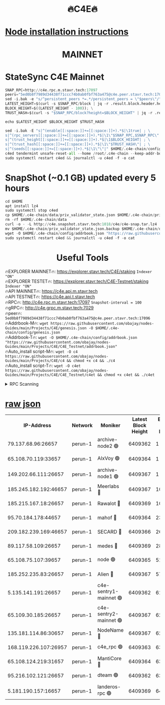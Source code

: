 <h1 align="center"> 🔥C4E🔥</h1>

[Node installation instructions](https://github.com/obajay/nodes-Guides/tree/main/Projects/C4E)
=

<h1 align="center"> MAINNET</h1>

# StateSync C4E Mainnet
```python
SNAP_RPC=http://c4e.rpc.m.stavr.tech:17097
peers="5ed0b8f7989d34438f71ccc74b0ab0fbf763a475@c4e.peer.stavr.tech:17096"
sed -i.bak -e "s/^persistent_peers *=.*/persistent_peers = \"$peers\"/" $HOME/.c4e-chain/config/config.toml
LATEST_HEIGHT=$(curl -s $SNAP_RPC/block | jq -r .result.block.header.height); \
BLOCK_HEIGHT=$((LATEST_HEIGHT - 100)); \
TRUST_HASH=$(curl -s "$SNAP_RPC/block?height=$BLOCK_HEIGHT" | jq -r .result.block_id.hash)

echo $LATEST_HEIGHT $BLOCK_HEIGHT $TRUST_HASH

sed -i.bak -E "s|^(enable[[:space:]]+=[[:space:]]+).*$|\1true| ; \
s|^(rpc_servers[[:space:]]+=[[:space:]]+).*$|\1\"$SNAP_RPC,$SNAP_RPC\"| ; \
s|^(trust_height[[:space:]]+=[[:space:]]+).*$|\1$BLOCK_HEIGHT| ; \
s|^(trust_hash[[:space:]]+=[[:space:]]+).*$|\1\"$TRUST_HASH\"| ; \
s|^(seeds[[:space:]]+=[[:space:]]+).*$|\1\"\"|" $HOME/.c4e-chain/config/config.toml
c4ed tendermint unsafe-reset-all --home /root/.c4e-chain --keep-addr-book
sudo systemctl restart c4ed && journalctl -u c4ed -f -o cat
```
# SnapShot (~0.1 GB) updated every 5 hours
```python
cd $HOME
apt install lz4
sudo systemctl stop c4ed
cp $HOME/.c4e-chain/data/priv_validator_state.json $HOME/.c4e-chain/priv_validator_state.json.backup
rm -rf $HOME/.c4e-chain/data
curl -o - -L http://c4e.snapshot.stavr.tech:1018/c4e/c4e-snap.tar.lz4 | lz4 -c -d - | tar -x -C $HOME/.c4e-chain --strip-components 2
mv $HOME/.c4e-chain/priv_validator_state.json.backup $HOME/.c4e-chain/data/priv_validator_state.json
wget -O $HOME/.c4e-chain/config/addrbook.json "https://raw.githubusercontent.com/obajay/nodes-Guides/main/Projects/C4E/addrbook.json"
sudo systemctl restart c4ed && journalctl -u c4ed -f -o cat
```
 <h1 align="center"> Useful Tools</h1>

🔥EXPLORER MAINNET🔥:  https://explorer.stavr.tech/C4E/staking            `Indexer "ON"` \
🔥EXPLORER TESTET🔥:   https://explorer.stavr.tech/C4E-Testnet/staking     `Indexer "ON"` \
🔥API MAINNET🔥:       https://c4e.api.m.stavr.tech \
🔥API TESTNET🔥:       https://c4e.api.t.stavr.tech \
🔥RPC🔥:               http://c4e.rpc.m.stavr.tech:17097                  `Snapshot-interval = 100` \
🔥gRPC🔥:              http://c4e.grpc.m.stavr.tech:7029 \
🔥peer🔥:              `5ed0b8f7989d34438f71ccc74b0ab0fbf763a475@c4e.peer.stavr.tech:17096` \
🔥Addrbook-M🔥:    ```wget https://raw.githubusercontent.com/obajay/nodes-Guides/main/Projects/C4E/genesis.json -O $HOME/.c4e-chain/config/genesis.json``` \
🔥Addrbook-T🔥:    ```wget -O $HOME/.c4e-chain/config/addrbook.json "https://raw.githubusercontent.com/obajay/nodes-Guides/main/Projects/C4E/C4E_Testnet/addrbook.json"``` \
🔥Auto_install script-M🔥: ```wget -O c4 https://raw.githubusercontent.com/obajay/nodes-Guides/main/Projects/C4E/c4 && chmod +x c4 && ./c4``` \
🔥Auto_install script-T🔥: ```wget -O c4et https://raw.githubusercontent.com/obajay/nodes-Guides/main/Projects/C4E/C4E_Testnet/c4et && chmod +x c4et && ./c4et```




<details>
<summary>RPC Scanning</summary>

<h2 align="center"> We scan nodes in real time every 4 hours. And we provide the final result of RPC endpoints.
We cannot influence the operation of these nodes in any way. </h2>


```python
If Voting Power is higher than 0 --> then the Node is a validator of the network and may be subject to attack and be a potential threat to the chain.
```
```python
We marked such validators with a red symbol
```

</details>

[raw json](https://rpc-check.c4e.stavr.tech/c4e/rpc-c4e-result.json)
=



<table><tr><th>IP-Address</th><th>Network</th><th>Moniker</th><th>Latest Block Height</th><th>Earliest Block Height</th><th>Catching Up</th><th>Tx Index</th><th>Voting Power</th><th>Scan Time</th></tr><tr><td>79.137.68.96:26657</td><td>perun-1</td><td>archive-node2 🟢</td><td>6409362</td><td>1</td><td>False</td><td>on</td><td>0</td><td>2023-12-23T07:05:11.651496513UTC</td></tr><tr><td>65.108.70.119:33657</td><td>perun-1</td><td>AlxVoy 🟢</td><td>6409364</td><td>1</td><td>False</td><td>on</td><td>0</td><td>2023-12-23T07:05:25.283057729UTC</td></tr><tr><td>149.202.66.111:26657</td><td>perun-1</td><td>archive-node1 🟢</td><td>6409367</td><td>1</td><td>False</td><td>on</td><td>0</td><td>2023-12-23T07:05:41.219008615UTC</td></tr><tr><td>185.245.182.192:46657</td><td>perun-1</td><td>Meerlabs 🔴</td><td>6409367</td><td>1051501</td><td>False</td><td>on</td><td>493550</td><td>2023-12-23T07:05:44.978593831UTC</td></tr><tr><td>185.215.167.18:26657</td><td>perun-1</td><td>Rawalot 🔴</td><td>6409369</td><td>1090501</td><td>False</td><td>on</td><td>579034</td><td>2023-12-23T07:05:56.337691565UTC</td></tr><tr><td>95.70.184.178:44657</td><td>perun-1</td><td>mahof 🔴</td><td>6409364</td><td>2342001</td><td>False</td><td>off</td><td>1357006</td><td>2023-12-23T07:05:24.952127254UTC</td></tr><tr><td>209.182.239.169:46657</td><td>perun-1</td><td>SECARD 🔴</td><td>6409366</td><td>2616101</td><td>False</td><td>off</td><td>675729</td><td>2023-12-23T07:05:38.817540754UTC</td></tr><tr><td>89.117.58.109:26657</td><td>perun-1</td><td>medes 🔴</td><td>6409369</td><td>2826001</td><td>False</td><td>off</td><td>471345</td><td>2023-12-23T07:05:51.481526958UTC</td></tr><tr><td>65.108.75.107:39657</td><td>perun-1</td><td>node 🟢</td><td>6409365</td><td>5198801</td><td>False</td><td>on</td><td>0</td><td>2023-12-23T07:05:27.748959320UTC</td></tr><tr><td>185.252.235.83:26657</td><td>perun-1</td><td>Alien 🔴</td><td>6409367</td><td>5736001</td><td>False</td><td>on</td><td>380508</td><td>2023-12-23T07:05:42.056590828UTC</td></tr><tr><td>5.135.141.191:26657</td><td>perun-1</td><td>c4e-sentry1-mainnet 🟢</td><td>6409362</td><td>6198001</td><td>False</td><td>on</td><td>0</td><td>2023-12-23T07:05:10.736159540UTC</td></tr><tr><td>65.109.30.185:26657</td><td>perun-1</td><td>c4e-sentry2-mainnet 🟢</td><td>6409367</td><td>6238301</td><td>False</td><td>on</td><td>0</td><td>2023-12-23T07:05:44.620228180UTC</td></tr><tr><td>135.181.114.86:30657</td><td>perun-1</td><td>NodeName 🔴</td><td>6409367</td><td>6284301</td><td>False</td><td>off</td><td>333717</td><td>2023-12-23T07:05:41.592951917UTC</td></tr><tr><td>168.119.226.107:26957</td><td>perun-1</td><td>c4e_rpc 🟢</td><td>6409363</td><td>6309363</td><td>False</td><td>on</td><td>0</td><td>2023-12-23T07:05:20.085169583UTC</td></tr><tr><td>65.108.124.219:31657</td><td>perun-1</td><td>MantiCore 🔴</td><td>6409364</td><td>6309364</td><td>False</td><td>off</td><td>837727</td><td>2023-12-23T07:05:24.536898534UTC</td></tr><tr><td>95.216.102.121:26657</td><td>perun-1</td><td>dteam 🟢</td><td>6409362</td><td>6397001</td><td>False</td><td>on</td><td>0</td><td>2023-12-23T07:05:11.241783071UTC</td></tr><tr><td>5.181.190.157:16657</td><td>perun-1</td><td>landeros-rpc 🟢</td><td>6409369</td><td>6406501</td><td>False</td><td>on</td><td>0</td><td>2023-12-23T07:05:56.000059819UTC</td></tr></table>
